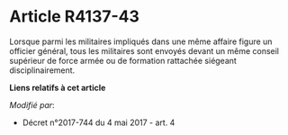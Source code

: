 # Article R4137-43

Lorsque parmi les militaires impliqués dans une même affaire figure un officier général, tous les militaires sont envoyés
devant un même conseil supérieur de force armée ou de formation rattachée siégeant disciplinairement.

**Liens relatifs à cet article**

_Modifié par_:

  - Décret n°2017-744 du 4 mai 2017 - art. 4
